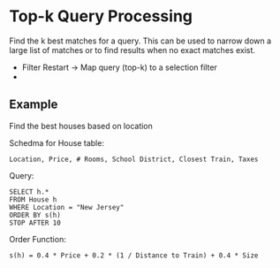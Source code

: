 # Top-k Query Processing

Find the k best matches for a query.  This can be used to narrow down a large
list of matches or to find results when no exact matches exist.

 * Filter Restart -> Map query (top-k) to a selection filter
 * 

## Example

Find the best houses based on location

Schedma for House table:

    Location, Price, # Rooms, School District, Closest Train, Taxes

Query:

    SELECT h.*
    FROM House h
    WHERE Location = "New Jersey"
    ORDER BY s(h)
    STOP AFTER 10

Order Function:

    s(h) = 0.4 * Price + 0.2 * (1 / Distance to Train) + 0.4 * Size
